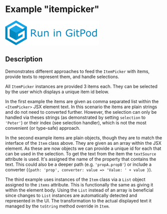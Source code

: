 # Example "itempicker"

[![GitPod Logo](../../doc/run-in-gitpod.png)](https://gitpod.io/#example=itempicker,dev=--dev/https://github.com/eclipsesource/tabris-decorators/tree/master/examples/itempicker)

## Description

Demonstrates different approaches to feed the `ItemPicker` with items, provide texts to represent them, and handle selections.

All `ItemPicker` instances are provided 3 items each. They can be selected by the user which displays a unique item id below.

In the first example the items are given as comma separated list within the `<ItemPicker>` JSX element text. In this scenario the items are plain strings and do not need to converted further. However, the selection can only be handled via theses strings (as demonstrated by setting `selection` to `'Peter'`) or their index (see selection handler), which is not the most convenient (or type-safe) approach.

In the second example items are plain objects, though they are to match the interface of the `Item` class above. They are given as an array within the JSX element. As these are now objects we can provide a unique id for each that can be used in the selection. To get the text from the item the `textSource` attribute is used. It's assigned the name of the property that contains the text. This could also be a deeper path (e.g. `'propA.propB'`) or include a converter (`{path: 'prop', converter: value => 'Value: ' + value }`).

The third example uses instances of the `Item` class via a `List` object assigned to the `items` attribute. This is functionally the same as giving it within the element body. Using the `List` instead of an array is beneficial since changes to `List` instances are automatically detected and represented in the UI. The transformation to the actual displayed text it managed by the `toString` method override in `Item`.
